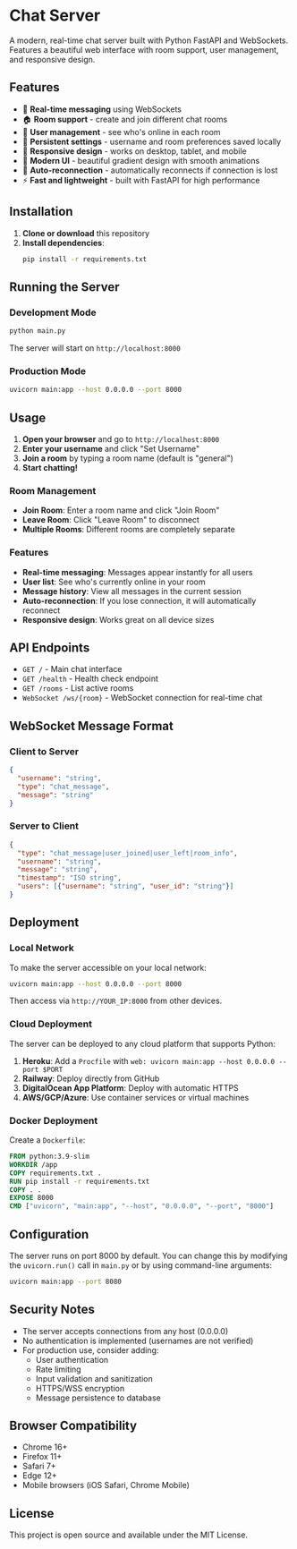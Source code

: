 # Chat Server

A modern, real-time chat server built with Python FastAPI and WebSockets. Features a beautiful web interface with room support, user management, and responsive design.

## Features

- 🚀 **Real-time messaging** using WebSockets
- 🏠 **Room support** - create and join different chat rooms
- 👥 **User management** - see who's online in each room
- 💾 **Persistent settings** - username and room preferences saved locally
- 📱 **Responsive design** - works on desktop, tablet, and mobile
- 🎨 **Modern UI** - beautiful gradient design with smooth animations
- 🔄 **Auto-reconnection** - automatically reconnects if connection is lost
- ⚡ **Fast and lightweight** - built with FastAPI for high performance

## Installation

1. **Clone or download** this repository
2. **Install dependencies**:
   ```bash
   pip install -r requirements.txt
   ```

## Running the Server

### Development Mode
```bash
python main.py
```

The server will start on `http://localhost:8000`

### Production Mode
```bash
uvicorn main:app --host 0.0.0.0 --port 8000
```

## Usage

1. **Open your browser** and go to `http://localhost:8000`
2. **Enter your username** and click "Set Username"
3. **Join a room** by typing a room name (default is "general")
4. **Start chatting!**

### Room Management
- **Join Room**: Enter a room name and click "Join Room"
- **Leave Room**: Click "Leave Room" to disconnect
- **Multiple Rooms**: Different rooms are completely separate

### Features
- **Real-time messaging**: Messages appear instantly for all users
- **User list**: See who's currently online in your room
- **Message history**: View all messages in the current session
- **Auto-reconnection**: If you lose connection, it will automatically reconnect
- **Responsive design**: Works great on all device sizes

## API Endpoints

- `GET /` - Main chat interface
- `GET /health` - Health check endpoint
- `GET /rooms` - List active rooms
- `WebSocket /ws/{room}` - WebSocket connection for real-time chat

## WebSocket Message Format

### Client to Server
```json
{
  "username": "string",
  "type": "chat_message",
  "message": "string"
}
```

### Server to Client
```json
{
  "type": "chat_message|user_joined|user_left|room_info",
  "username": "string",
  "message": "string",
  "timestamp": "ISO string",
  "users": [{"username": "string", "user_id": "string"}]
}
```

## Deployment

### Local Network
To make the server accessible on your local network:
```bash
uvicorn main:app --host 0.0.0.0 --port 8000
```

Then access via `http://YOUR_IP:8000` from other devices.

### Cloud Deployment
The server can be deployed to any cloud platform that supports Python:

1. **Heroku**: Add a `Procfile` with `web: uvicorn main:app --host 0.0.0.0 --port $PORT`
2. **Railway**: Deploy directly from GitHub
3. **DigitalOcean App Platform**: Deploy with automatic HTTPS
4. **AWS/GCP/Azure**: Use container services or virtual machines

### Docker Deployment
Create a `Dockerfile`:
```dockerfile
FROM python:3.9-slim
WORKDIR /app
COPY requirements.txt .
RUN pip install -r requirements.txt
COPY . .
EXPOSE 8000
CMD ["uvicorn", "main:app", "--host", "0.0.0.0", "--port", "8000"]
```

## Configuration

The server runs on port 8000 by default. You can change this by modifying the `uvicorn.run()` call in `main.py` or by using command-line arguments:

```bash
uvicorn main:app --port 8080
```

## Security Notes

- The server accepts connections from any host (0.0.0.0)
- No authentication is implemented (usernames are not verified)
- For production use, consider adding:
  - User authentication
  - Rate limiting
  - Input validation and sanitization
  - HTTPS/WSS encryption
  - Message persistence to database

## Browser Compatibility

- Chrome 16+
- Firefox 11+
- Safari 7+
- Edge 12+
- Mobile browsers (iOS Safari, Chrome Mobile)

## License

This project is open source and available under the MIT License.
